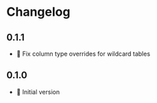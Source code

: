 # Changelog

## 0.1.1

* :bug: Fix column type overrides for wildcard tables

## 0.1.0

* :rocket: Initial version

